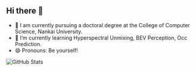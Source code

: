 ## Hi there 👋



- 🔭 I am currently pursuing a doctoral degree at the College of Computer Science, Nankai University.
- 🌱 I’m currently learning Hyperspectral Unmixing, BEV Perception, Occ Prediction.
- 😄 Pronouns: Be yourself!

![GitHub Stats](https://github-readme-stats.vercel.app/api?username=Leooncode&show_icons=true&theme=dark)

